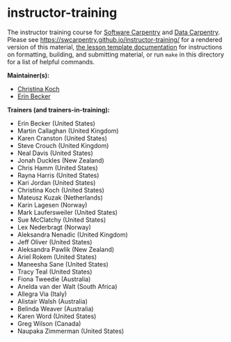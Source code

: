 instructor-training
===================

The instructor training course for [Software Carpentry][swc-site] and [Data Carpentry][dc-site].
Please see <https://swcarpentry.github.io/instructor-training/> for a rendered version of this material,
[the lesson template documentation][lesson-example]
for instructions on formatting, building, and submitting material,
or run `make` in this directory for a list of helpful commands.

**Maintainer(s):**

* [Christina Koch][koch_christina]
* [Erin Becker][becker_erin]

**Trainers (and trainers-in-training):**

*   Erin Becker (United States)
*   Martin Callaghan (United Kingdom)
*   Karen Cranston (United States)
*   Steve Crouch (United Kingdom)
*   Neal Davis (United States)
*   Jonah Duckles (New Zealand)
*   Chris Hamm (United States)
*   Rayna Harris (United States)
*   Kari Jordan (United States)
*   Christina Koch (United States)
*   Mateusz Kuzak (Netherlands)
*   Karin Lagesen (Norway)
*   Mark Laufersweiler (United States)
*   Sue McClatchy (United States)
*   Lex Nederbragt (Norway)
*   Aleksandra Nenadic (United Kingdom)
*   Jeff Oliver (United States)
*   Aleksandra Pawlik (New Zealand)
*   Ariel Rokem (United States)
*   Maneesha Sane (United States)
*   Tracy Teal (United States)
*   Fiona Tweedie (Australia)
*   Anelda van der Walt (South Africa)
*   Allegra Via (Italy)
*   Alistair Walsh (Australia)
*   Belinda Weaver (Australia)
*   Karen Word (United States)
*   Greg Wilson (Canada)
*   Naupaka Zimmerman (United States)

[dc-site]: http://datacarpentry.org
[lesson-example]: https://swcarpentry.github.io/lesson-example
[swc-site]: http://software-carpentry.org
[koch_christina]: http://software-carpentry.org/team/#koch_christina
[becker_erin]: http://www.datacarpentry.org/people/#becker_erin
